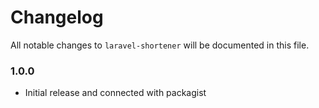 # Changelog

All notable changes to `laravel-shortener` will be documented in this file.

### 1.0.0
- Initial release and connected with packagist

